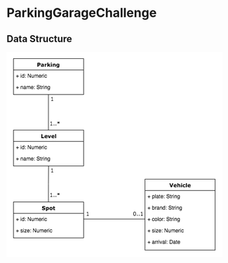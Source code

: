 # ParkingGarageChallenge

## Data Structure

<p float="left">
  <img src="img_resources/data_structure.png" />
</p>